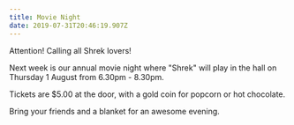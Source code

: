 ```yaml
---
title: Movie Night
date: 2019-07-31T20:46:19.907Z
---
```

Attention! Calling all Shrek lovers! 

Next week is our annual movie night where "Shrek" will play in the hall on Thursday 1 August from 6.30pm - 8.30pm. 

Tickets are $5.00 at the door, with a gold coin for popcorn or hot chocolate. 

Bring your friends and a blanket for an awesome evening.
